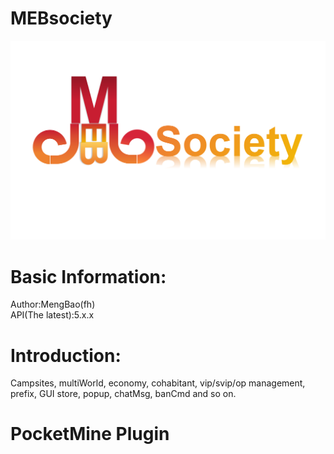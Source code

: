 # MEBsociety
![logo](https://github.com/MengBaofh/MEBsociety/blob/master/MEBS.png)
# Basic Information:
Author:MengBao(fh)  
API(The latest):5.x.x  
# Introduction:
Campsites, multiWorld, economy, cohabitant, vip/svip/op management, prefix, GUI store, popup, chatMsg, banCmd and so on.  
# PocketMine Plugin
